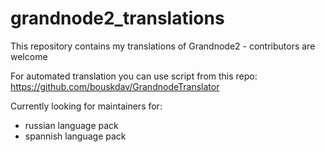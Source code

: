 # grandnode2_translations

This repository contains my translations of Grandnode2 - contributors are welcome

For automated translation you can use script from this repo: https://github.com/bouskdav/GrandnodeTranslator

Currently looking for maintainers for:

- russian language pack
- spannish language pack
